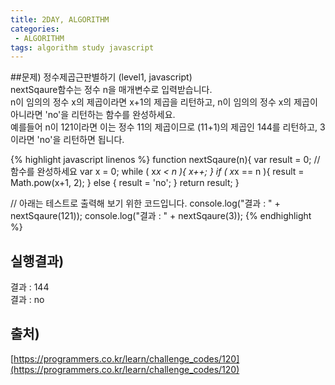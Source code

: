 ```yaml
---
title: 2DAY, ALGORITHM
categories:
 - ALGORITHM
tags: algorithm study javascript
---
```


##문제)
정수제곱근판별하기 (level1, javascript)<br />
nextSqaure함수는 정수 n을 매개변수로 입력받습니다.<br />
n이 임의의 정수 x의 제곱이라면 x+1의 제곱을 리턴하고, n이 임의의 정수 x의 제곱이 아니라면 'no'을 리턴하는 함수를 완성하세요.<br />
예를들어 n이 121이라면 이는 정수 11의 제곱이므로 (11+1)의 제곱인 144를 리턴하고, 3이라면 'no'을 리턴하면 됩니다.<br />

{% highlight javascript linenos %}
function nextSqaure(n){
  var result = 0;
  //함수를 완성하세요
  var x = 0;
  while ( x*x < n ){
  	x++;
  }
  if ( x*x == n ){
    result = Math.pow(x+1, 2);
  } else {
  	result = 'no';
  }
  return result;
}

// 아래는 테스트로 출력해 보기 위한 코드입니다.
console.log("결과 : " + nextSqaure(121));
console.log("결과 : " + nextSqaure(3));
{% endhighlight %}

## 실행결과)
결과 : 144<br />
결과 : no

## 출처)
[https://programmers.co.kr/learn/challenge_codes/120](https://programmers.co.kr/learn/challenge_codes/120)

